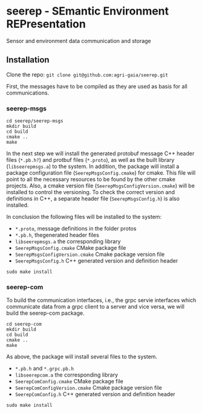 # seerep - SEmantic Environment REPresentation
Sensor and environment data communication and storage

## Installation

Clone the repo: `git clone git@github.com:agri-gaia/seerep.git` 

First, the messages have to be compiled as they are used as basis for all communications.

### seerep-msgs
```
cd seerep/seerep-msgs
mkdir build
cd build
cmake ..
make
```
In the next step we will install the generated protobuf message C++ header files (`*.pb.h?`) and protbuf files (`*.proto`), as well as the built library (`libseerepmsgs.a`) to the system.
In addition, the package will install a package configuration file (`SeerepMsgsConfig.cmake`) for cmake. This file will point to all the necessary resources to be found by the other cmake projects. Also, a cmake version file (`SeerepMsgsConfigVersion.cmake`) will be installed to control the versioning. To check the correct version and definitions in C++, a separate header file (`SeerepMsgsConfig.h`) is also installed.

In conclusion the following files will be installed to the system:

- `*.proto`, message definitions in the folder protos
- `*.pb.h`, thegenerated header files
- `libseerepmsgs.a` the corresponding library
- `SeerepMsgsConfig.cmake` CMake package file
- `SeerepMsgsConfigVersion.cmake` Cmake package version file
- `SeerepMsgsConfig.h` C++ generated version and definition header

```
sudo make install
```

### seerep-com
To build the communication interfaces, i.e., the grpc servie interfaces which communicate data from a grpc client to a server and vice versa, we will build the seerep-com package.
```
cd seerep-com
mkdir build
cd build
cmake ..
make
```
As above, the package will install several files to the system.

- `*.pb.h` and `*.grpc.pb.h`
- `libseerepcom.a` the corresponding library
- `SeerepComConfig.cmake` CMake package file
- `SeerepComConfigVersion.cmake` Cmake package version file
- `SeerepComConfig.h` C++ generated version and definition header
```
sudo make install
```


